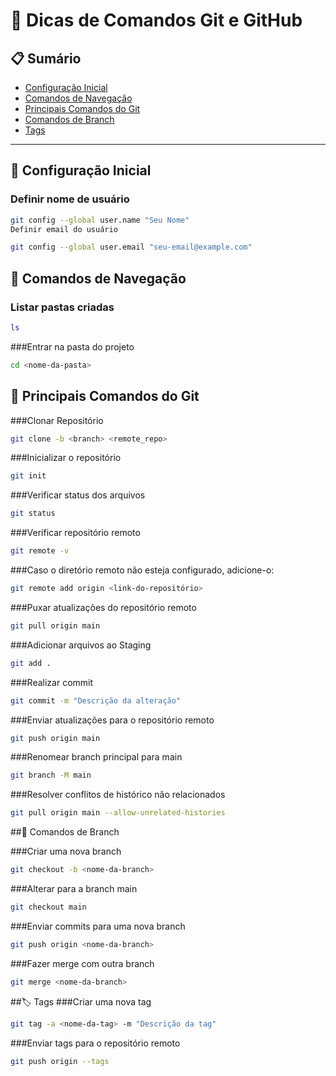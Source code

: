 
# 📝 Dicas de Comandos Git e GitHub

## 📋 Sumário
<!--ts-->
- [Configuração Inicial](#configuração-inicial)
- [Comandos de Navegação](#comandos-de-navegação)
- [Principais Comandos do Git](#principais-comandos-do-git)
- [Comandos de Branch](#comandos-de-branch)
- [Tags](#tags)
<!--te-->

---

## 📌 Configuração Inicial

### Definir nome de usuário

```bash
git config --global user.name "Seu Nome"
Definir email do usuário
````

```bash
git config --global user.email "seu-email@example.com"
````

## 📂 Comandos de Navegação

### Listar pastas criadas

```bash
ls
````

###Entrar na pasta do projeto

```bash
cd <nome-da-pasta>
````

## 🚀 Principais Comandos do Git

###Clonar Repositório

```bash
git clone -b <branch> <remote_repo>
````

###Inicializar o repositório
```bash
git init
````

###Verificar status dos arquivos
```bash
git status
````

###Verificar repositório remoto
```bash
git remote -v
````

###Caso o diretório remoto não esteja configurado, adicione-o:
```bash
git remote add origin <link-do-repositório>
````

###Puxar atualizações do repositório remoto
```bash
git pull origin main
````

###Adicionar arquivos ao Staging
```bash
git add .
````

###Realizar commit
```bash
git commit -m "Descrição da alteração"
````

###Enviar atualizações para o repositório remoto
```bash
git push origin main
````

###Renomear branch principal para main
```bash
git branch -M main
````

###Resolver conflitos de histórico não relacionados
```bash
git pull origin main --allow-unrelated-histories
````

##🌿 Comandos de Branch

###Criar uma nova branch
```bash
git checkout -b <nome-da-branch>
````

###Alterar para a branch main
```bash
git checkout main
````

###Enviar commits para uma nova branch
```bash
git push origin <nome-da-branch>
````

###Fazer merge com outra branch
```bash
git merge <nome-da-branch>
````

##🏷️ Tags
###Criar uma nova tag
```bash
git tag -a <nome-da-tag> -m "Descrição da tag"
````
###Enviar tags para o repositório remoto
```bash
git push origin --tags
````
